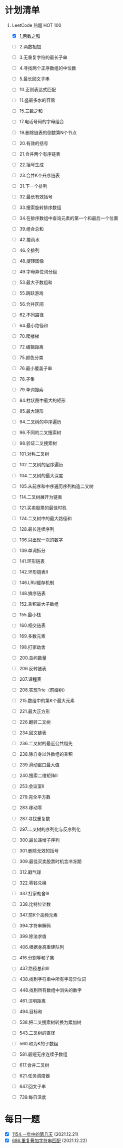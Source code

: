 # 计划清单
1. LeetCode 热题 HOT 100
   - [x] [1.两数之和](题解/1.两数之和.md)
   - [ ] 2.两数相加
   - [ ] 3.无重复字符的最长子串
   - [ ] 4.寻找两个正序数组的中位数
   - [ ] 5.最长回文子串
   - [ ] 10.正则表达式匹配
   - [ ] 11.盛最多水的容器
   - [ ] 15.三数之和
   - [ ] 17.电话号码的字母组合
   - [ ] 19.删除链表的倒数第N个节点
   - [ ] 20.有效的括号
   - [ ] 21.合并两个有序链表
   - [ ] 22.括号生成
   - [ ] 23.合并K个升序链表
   - [ ] 31.下一个排列
   - [ ] 32.最长有效括号
   - [ ] 33.搜索旋转排序数组
   - [ ] 34.在排序数组中查询元素的第一个和最后一个位置
   - [ ] 39.组合总和
   - [ ] 42.接雨水
   - [ ] 46.全排列
   - [ ] 48.旋转图像
   - [ ] 49.字母异位词分组
   - [ ] 53.最大子数组和
   - [ ] 55.跳跃游戏
   - [ ] 56.合并区间
   - [ ] 62.不同路径
   - [ ] 64.最小路径和
   - [ ] 70.爬楼梯
   - [ ] 72.编辑距离
   - [ ] 75.颜色分类
   - [ ] 76.最小覆盖子串
   - [ ] 78.子集
   - [ ] 79.单词搜索
   - [ ] 84.柱状图中最大的矩形
   - [ ] 85.最大矩形
   - [ ] 94.二叉树的中序遍历
   - [ ] 96.不同的二叉搜索树
   - [ ] 98.验证二叉搜索树
   - [ ] 101.对称二叉树
   - [ ] 102.二叉树的层序遍历
   - [ ] 104.二叉树的最大深度
   - [ ] 105.从前序和中序遍历序列构造二叉树
   - [ ] 114.二叉树展开为链表
   - [ ] 121.买卖股票的最佳时机
   - [ ] 124.二叉树中的最大路径和
   - [ ] 128.最长连续序列
   - [ ] 136.只出现一次的数字
   - [ ] 139.单词拆分
   - [ ] 141.环形链表
   - [ ] 142.环形链表II
   - [ ] 146.LRU缓存机制
   - [ ] 148.排序链表
   - [ ] 152.乘积最大子数组
   - [ ] 155.最小栈
   - [ ] 160.相交链表
   - [ ] 169.多数元素
   - [ ] 198.打家劫舍
   - [ ] 200.岛屿数量
   - [ ] 206.反转链表
   - [ ] 207.课程表
   - [ ] 208.实现Trie（前缀树）
   - [ ] 215.数组中的第K个最大元素
   - [ ] 221.最大正方形
   - [ ] 226.翻转二叉树
   - [ ] 234.回文链表
   - [ ] 236.二叉树的最近公共祖先
   - [ ] 238.除自身以外数组的乘积
   - [ ] 239.滑动窗口最大值
   - [ ] 240.搜索二维矩阵II
   - [ ] 253.会议室II
   - [ ] 279.完全平方数
   - [ ] 283.移动零
   - [ ] 287.寻找重复数
   - [ ] 297.二叉树的序列化与反序列化
   - [ ] 300.最长递增子序列
   - [ ] 301.删除无效的括号
   - [ ] 309.最佳买卖股票时机含冷冻期
   - [ ] 312.戳气球
   - [ ] 322.零钱兑换
   - [ ] 337.打家劫舍III
   - [ ] 338.比特位计数
   - [ ] 347.前K个高频元素
   - [ ] 394.字符串解码
   - [ ] 399.除法求值
   - [ ] 406.根据身高重建队列
   - [ ] 416.分割等和子集
   - [ ] 437.路径总和III
   - [ ] 438.找到字符串中所有字母异位词
   - [ ] 448.找到所有数组中消失的数字
   - [ ] 461.汉明距离
   - [ ] 494.目标和
   - [ ] 538.把二叉搜索树转换为累加树
   - [ ] 543.二叉树的直径
   - [ ] 560.和为K的子数组
   - [ ] 581.最短无序连续子数组
   - [ ] 617.合并二叉树
   - [ ] 621.任务调度器
   - [ ] 647.回文子串
   - [ ] 739.每日温度
  

# 每日一题
- [x] [1154.一年中的第几天](题解/1154.一年中的第几天.md) (2021.12.21)
- [x] [686.重复叠加字符串匹配](题解/686.重复叠加字符串匹配.md) (2021.12.22)